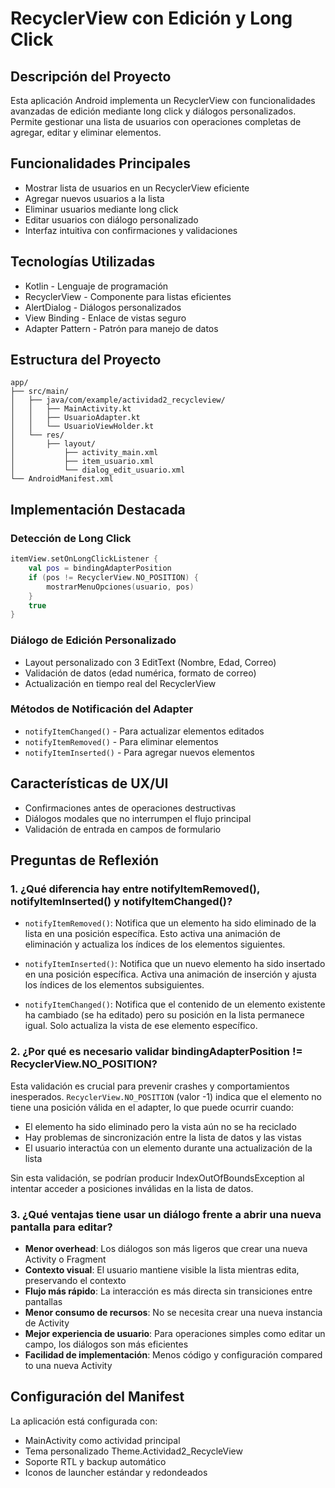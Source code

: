 # RecyclerView con Edición y Long Click

## Descripción del Proyecto

Esta aplicación Android implementa un RecyclerView con funcionalidades avanzadas de edición mediante long click y diálogos personalizados. Permite gestionar una lista de usuarios con operaciones completas de agregar, editar y eliminar elementos.

## Funcionalidades Principales

- Mostrar lista de usuarios en un RecyclerView eficiente
- Agregar nuevos usuarios a la lista
- Eliminar usuarios mediante long click
- Editar usuarios con diálogo personalizado
- Interfaz intuitiva con confirmaciones y validaciones

## Tecnologías Utilizadas

- Kotlin - Lenguaje de programación
- RecyclerView - Componente para listas eficientes
- AlertDialog - Diálogos personalizados
- View Binding - Enlace de vistas seguro
- Adapter Pattern - Patrón para manejo de datos

## Estructura del Proyecto

```
app/
├── src/main/
│   ├── java/com/example/actividad2_recycleview/
│   │   ├── MainActivity.kt
│   │   ├── UsuarioAdapter.kt
│   │   └── UsuarioViewHolder.kt
│   └── res/
│       ├── layout/
│           ├── activity_main.xml
│           ├── item_usuario.xml
│           └── dialog_edit_usuario.xml
└── AndroidManifest.xml
```

## Implementación Destacada

### Detección de Long Click
```kotlin
itemView.setOnLongClickListener {
    val pos = bindingAdapterPosition
    if (pos != RecyclerView.NO_POSITION) {
        mostrarMenuOpciones(usuario, pos)
    }
    true
}
```

### Diálogo de Edición Personalizado
- Layout personalizado con 3 EditText (Nombre, Edad, Correo)
- Validación de datos (edad numérica, formato de correo)
- Actualización en tiempo real del RecyclerView

### Métodos de Notificación del Adapter
- `notifyItemChanged()` - Para actualizar elementos editados
- `notifyItemRemoved()` - Para eliminar elementos
- `notifyItemInserted()` - Para agregar nuevos elementos

## Características de UX/UI

- Confirmaciones antes de operaciones destructivas
- Diálogos modales que no interrumpen el flujo principal
- Validación de entrada en campos de formulario

## Preguntas de Reflexión

### 1. ¿Qué diferencia hay entre notifyItemRemoved(), notifyItemInserted() y notifyItemChanged()?

- `notifyItemRemoved()`: Notifica que un elemento ha sido eliminado de la lista en una posición específica. Esto activa una animación de eliminación y actualiza los índices de los elementos siguientes.

- `notifyItemInserted()`: Notifica que un nuevo elemento ha sido insertado en una posición específica. Activa una animación de inserción y ajusta los índices de los elementos subsiguientes.

- `notifyItemChanged()`: Notifica que el contenido de un elemento existente ha cambiado (se ha editado) pero su posición en la lista permanece igual. Solo actualiza la vista de ese elemento específico.

### 2. ¿Por qué es necesario validar bindingAdapterPosition != RecyclerView.NO_POSITION?

Esta validación es crucial para prevenir crashes y comportamientos inesperados. `RecyclerView.NO_POSITION` (valor -1) indica que el elemento no tiene una posición válida en el adapter, lo que puede ocurrir cuando:

- El elemento ha sido eliminado pero la vista aún no se ha reciclado
- Hay problemas de sincronización entre la lista de datos y las vistas
- El usuario interactúa con un elemento durante una actualización de la lista

Sin esta validación, se podrían producir IndexOutOfBoundsException al intentar acceder a posiciones inválidas en la lista de datos.

### 3. ¿Qué ventajas tiene usar un diálogo frente a abrir una nueva pantalla para editar?

- **Menor overhead**: Los diálogos son más ligeros que crear una nueva Activity o Fragment
- **Contexto visual**: El usuario mantiene visible la lista mientras edita, preservando el contexto
- **Flujo más rápido**: La interacción es más directa sin transiciones entre pantallas
- **Menor consumo de recursos**: No se necesita crear una nueva instancia de Activity
- **Mejor experiencia de usuario**: Para operaciones simples como editar un campo, los diálogos son más eficientes
- **Facilidad de implementación**: Menos código y configuración compared to una nueva Activity

## Configuración del Manifest

La aplicación está configurada con:
- MainActivity como actividad principal
- Tema personalizado Theme.Actividad2_RecycleView
- Soporte RTL y backup automático
- Iconos de launcher estándar y redondeados
